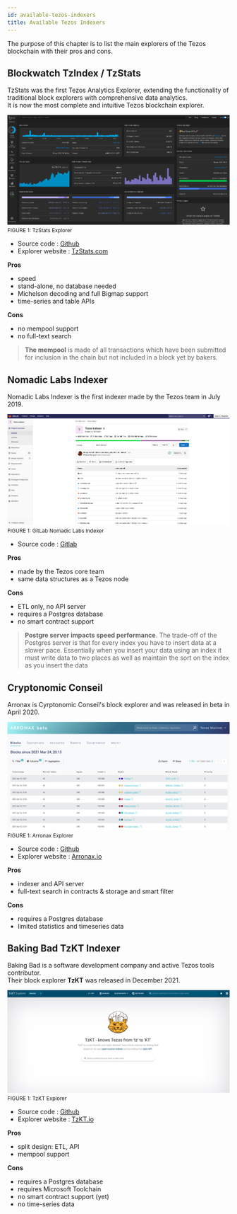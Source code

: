 ```yaml
---
id: available-tezos-indexers
title: Available Tezos Indexers
---
```


The purpose of this chapter is to list the main explorers of the Tezos blockchain with their pros and cons.

## Blockwatch TzIndex / TzStats

TzStats was the first Tezos Analytics Explorer, 
extending the functionality of traditional block explorers with comprehensive data analytics.   
It is now the most complete and intuitive Tezos blockchain explorer.

![](../../static/img/explorer/screenshot_TzStats_explorer.png)
<small className="figure">FIGURE 1: TzStats Explorer</small>

- Source code : [Github](https://github.com/blockwatch-cc/tzindex)
- Explorer website : [TzStats.com](https://tzstats.com/)

**Pros**
- speed
- stand-alone, no database needed
- Michelson decoding and full Bigmap support
- time-series and table APIs

**Cons**
- no mempool support
- no full-text search

> **The mempool** is made of all transactions which have been submitted for inclusion in the chain but not included in a block yet by bakers.

## Nomadic Labs Indexer

Nomadic Labs Indexer is the first indexer made by the Tezos team in July 2019.

![](../../static/img/explorer/screenshot_nomadic_indexer.png)
<small className="figure">FIGURE 1: GitLab Nomadic Labs Indexer</small>

- Source code : [Gitlab](https://gitlab.com/nomadic-labs/tezos-indexer)

**Pros**
- made by the Tezos core team
- same data structures as a Tezos node

**Cons**
- ETL only, no API server
- requires a Postgres database
- no smart contract support

> **Postgre server impacts speed performance**.
> The trade-off of the Postgres server is that for every index 
> you have to insert data at a slower pace. 
> Essentially when you insert your data using an index 
> it must write data to two places as well as maintain the sort on the index as you insert the data

## Cryptonomic Conseil

Arronax is Cyrptonomic Conseil's block explorer and was released in beta in April 2020.

![](../../static/img/explorer/screenshot_cryptonomic_indexer.png)
<small className="figure">FIGURE 1: Arronax Explorer</small>

- Source code : [Github](https://github.com/Cryptonomic/Conseil)
- Explorer website : [Arronax.io](https://arronax.io/)

**Pros**
- indexer and API server
- full-text search in contracts & storage and smart filter

**Cons**
- requires a Postgres database
- limited statistics and timeseries data


## Baking Bad TzKT Indexer

Baking Bad is a software development company and active Tezos tools contributor.  
Their block explorer **TzKT** was released in December 2021.

![](../../static/img/explorer/screenshot_TzKT_explorer.png)
<small className="figure">FIGURE 1: TzKT Explorer</small>

- Source code : [Github](https://github.com/baking-bad/tzkt)
- Explorer website : [TzKT.io](https://tzkt.io/)

**Pros**
- split design: ETL, API
- mempool support

**Cons**
- requires a Postgres database
- requires Microsoft Toolchain
- no smart contract support (yet)
- no time-series data
